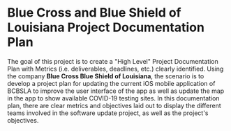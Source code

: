 # Blue Cross and Blue Shield of Louisiana Project Documentation Plan
The goal of this project is to create a "High Level" Project Documentation Plan with Metrics (i.e. deliverables, deadlines, etc.) clearly identified. Using the company **Blue Cross Blue Shield of Louisiana**, the scenario is to develop a project plan for updating the current iOS mobile application of BCBSLA to improve the user interface of the app as well as update the map in the app to show available COVID-19 testing sites. In this documentation plan, there are clear metrics and objectives laid out to display the different teams involved in the software update project, as well as the project's objectives.
